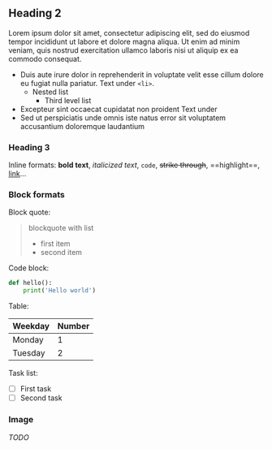 ## Heading 2

Lorem ipsum dolor sit amet, consectetur adipiscing elit, sed do eiusmod tempor incididunt ut labore et dolore magna aliqua. Ut enim ad minim veniam, quis nostrud exercitation ullamco laboris nisi ut aliquip ex ea commodo consequat.

- Duis aute irure dolor in reprehenderit in voluptate velit esse cillum dolore eu fugiat nulla pariatur.
    Text under `<li>`.
    - Nested list
        - Third level list
- Excepteur sint occaecat cupidatat non proident
    Text under
- Sed ut perspiciatis unde omnis iste natus error sit voluptatem accusantium doloremque laudantium

### Heading 3

Inline formats: **bold text**, *italicized text*, `code`, ~~strike through~~, ==highlight==, [link](https://telegra.ph/)…

### Block formats

Block quote:

> blockquote with list
> - first item
> - second item

Code block:

```python
def hello():
    print('Hello world')
```

Table:

| Weekday | Number |
| ------- | ------ |
| Monday  | 1      |
| Tuesday | 2       |

Task list:
- [ ] First task
- [ ] Second task

### Image

*TODO*

